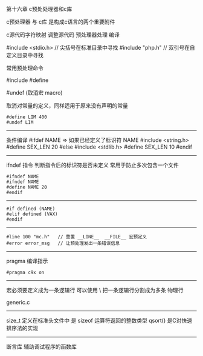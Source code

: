第十六章 c预处处理器和c库


c预处理器 与 c库 是构成c语言的两个重要附件

c源代码字符映射 调整源代码
预处理器处理
编译

#include <stdio.h>   // 尖括号在标准目录中寻找
#include "php.h"     // 双引号在自定义目录中寻找

常用预处理命令

#include
#define

#undef  (取消宏 macro)

取消对常量的定义，同样适用于原来没有声明的常量


    #define LIM 400
    #undef LIM


-------------------------------------

条件编译
    #ifdef NAME              => 如果已经定义了标识符 NAME
    #include <string.h>
    #define SEX_LEN 20
    #else
    #include <stdlib.h>
    #define SEX_LEN 10
    #endif

-----------------------------------------
 ifndef 指令
      判断指令后的标识符是否未定义
      常用于防止多次包含一个文件


    #ifndef NAME
    #ifndef NAME
    #define NAME 20
    #endif

----------------------------------------------

    #if defined (NAME)
    #elif defined (VAX)
    #endif

---------------------------------------------

    #line 100 "mc.h"   // 重置 __LINE__  __FILE__ 宏预定义
    #error error_msg   // 让预处理发出一条错误信息

-----------------------------------------------

pragma 编译指示

    #pragma c9x on

-----------------------------------------------


宏必须要定义成为一条逻辑行  可以使用 \ 把一条逻辑行分割成为多条 物理行

generic.c


------------------------------------------------

size_t 定义在标准头文件中 是 sizeof 运算符返回的整数类型
qsort() 是C对快速排序法的实现

------------------------------------------------

断言库
    辅助调试程序的函数库



